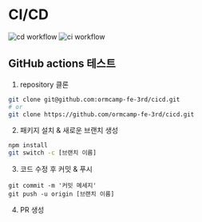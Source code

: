 # CI/CD

![cd workflow](https://github.com/ormcamp-fe-3rd/cicd/actions/workflows/github-actions-cd.yml/badge.svg?branch=main)
![ci workflow](https://github.com/ormcamp-fe-3rd/cicd/actions/workflows/github-actions-ci.yml/badge.svg)

## GitHub actions 테스트

1. repository 클론

```bash
git clone git@github.com:ormcamp-fe-3rd/cicd.git
# or
git clone https://github.com/ormcamp-fe-3rd/cicd.git
```

2. 패키지 설치 & 새로운 브랜치 생성

```bash
npm install
git switch -c [브랜치 이름]
```

3. 코드 수정 후 커밋 & 푸시

```bsh
git commit -m '커밋 메세지'
git push -u origin [브랜치 이름]
```

4. PR 생성
